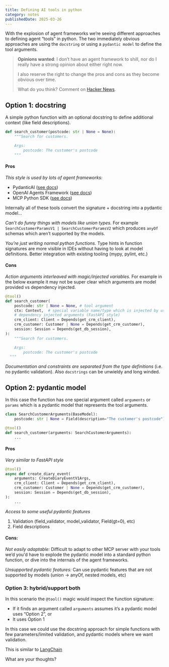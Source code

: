 ```yaml
---
title: Defining AI tools in python
category: notes
publishedDate: 2025-03-26
---
```



With the explosion of agent frameworks we’re seeing different approaches to defining agent “tools” in python. The two immediately obvious approaches are using the `docstring` or using a `pydantic model` to define the tool arguments. 

> **Opinions wanted**: I don’t have an agent framework to shill, nor do I really have a strong opinion about either right now. 
>
> I also reserve the right to change the pros and cons as they become obvious over time. 
> 
> What do you think? Comment on [Hacker News](https://news.ycombinator.com/item?id=43480745).

## Option 1: docstring

A simple python function with an optional docstring to define additional context (like field descriptions).

```python
def search_customer(postcode: str | None = None):
	"""Search for customers.

    Args:
        postcode: The customer's postcode
    """
```

#### Pros

*This style is used by lots of agent frameworks:*

- PydanticAI ([see docs](https://ai.pydantic.dev/tools/#function-tools-and-schema))
- OpenAI Agents Framework ([see docs](https://openai.github.io/openai-agents-python/tools/))
- MCP Python SDK ([see docs](https://github.com/modelcontextprotocol/python-sdk?tab=readme-ov-file#quickstart))

Internally all of these tools convert the signature + docstring into a pydantic model…

*Can’t do funny things with models like union types.* For example `SearchCustomerParamsV1 | SearchCustomerParamsV2` which produces `anyOf` schemas which aren’t supported by the models.

*You’re just writing normal python functions.* Type hints in function signatures are more visible in IDEs without having to look at model definitions. Better integration with existing tooling (mypy, pylint, etc.)

#### Cons

*Action arguments interleaved with magic/injected variables.*  For example in the below example it may not be super clear which arguments are model provided vs dependency injected.

```python
@tool()
def search_customer(
	postcode: str | None = None, # tool argument
	ctx: Context,  # special variable name/type which is injected by us
	# dependency injected arguments (FastAPI style)
	crm_client: Client = Depends(get_crm_client),
    crm_customer: Customer | None = Depends(get_crm_customer),
    session: Session = Depends(get_db_session),
):
	"""Search for customers.

    Args:
        postcode: The customer's postcode
  """
```

*Documentation and constraints are separated from the type definitions* (i.e. no pydantic validation). Also `docstrings` can be unwieldy and long winded. 

## Option 2: pydantic model

In this case the function has one special argument called `arguments` or `params` which is a pydantic model that represents the tool arguments. 

```python
class SearchCustomerArguments(BaseModel):
    postcode: str | None = Field(description="The customer's postcode")

@tool()
def search_customer(arguments: SearchCustomerArguments):
	...
```

#### Pros

*Very similar to FastAPI style*

```python
@tool()
async def create_diary_event(
    arguments: CreateDiaryEventV1Args,
    crm_client: Client = Depends(get_crm_client),
    crm_customer: Customer | None = Depends(get_crm_customer),
	session: Session = Depends(get_db_session),
):
    ...
```

*Access to some useful pydantic features*

1. Validation (field_validator, model_validator,  Field(gt=0), etc)
2. Field descriptions

#### Cons:

*Not easily adaptable:* Difficult to adapt to other MCP server with your tools we’d you'd have to explode the pydantic model into a standard python function, or dive into the internals of the agent frameworks.

*Unsupported pydantic features:* Can use pydantic features that are not supported by models (union → anyOf, nested models, etc) 

### Option 3: hybrid/support both

In this scenario the `@tool()` magic would inspect the function signature:

- If it finds an argument called `arguments` assumes it’s a pydantic model uses “Option 2”, or
- It uses Option 1

In this case we could use the docstring approach for simple functions with few parameters/limited validation, and pydantic models where we want validation.

This is similar to [LangChain](https://python.langchain.com/docs/how_to/custom_tools/#creating-tools-from-functions)

What are your thoughts?
